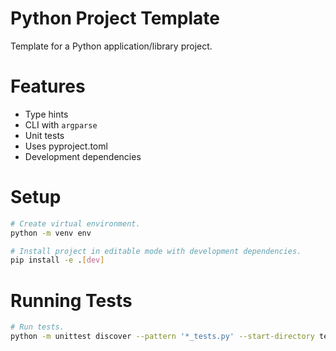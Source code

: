 # Python Project Template
Template for a Python application/library project.


# Features
- Type hints
- CLI with `argparse`
- Unit tests
- Uses pyproject.toml
- Development dependencies


# Setup
```sh
# Create virtual environment.
python -m venv env

# Install project in editable mode with development dependencies.
pip install -e .[dev]
```


# Running Tests
```sh
# Run tests.
python -m unittest discover --pattern '*_tests.py' --start-directory tests/ --verbose
```